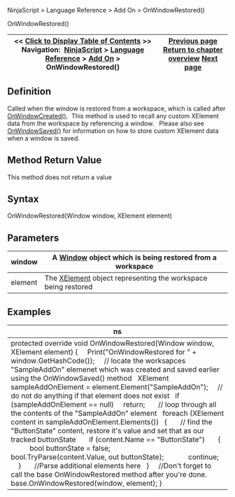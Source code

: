 ﻿
NinjaScript > Language Reference > Add On > OnWindowRestored()

OnWindowRestored()

| << [Click to Display Table of Contents](onwindowrestored.md) >> **Navigation:**     [NinjaScript](ninjascript-1.md) > [Language Reference](language_reference_wip-1.md) > [Add On](add_on-1.md) > OnWindowRestored() | [Previous page](onwindowdestroyed-1.md) [Return to chapter overview](add_on-1.md) [Next page](onwindowsaved-1.md) |
| --- | --- |
## Definition
Called when the window is restored from a workspace, which is called after [OnWindowCreated()](onwindowcreated-1.md).  This method is used to recall any custom XElement data from the workspace by referencing a window.   Please also see [OnWindowSaved()](onwindowsaved-1.md) for information on how to store custom XElement data when a window is saved.
## 
## Method Return Value
This method does not return a value
 
## Syntax
OnWindowRestored(Window window, XElement element)
 
## Parameters

| window | A [Window](https://msdn.microsoft.com/en-us/library/system.windows.window(v=vs.110).aspx) object which is being restored from a workspace |
| --- | --- |
| element | The [XElement](https://msdn.microsoft.com/en-us/library/system.xml.linq.xelement(v=vs.110).aspx) object representing the workspace being restored |
## 
## 
## Examples

| ns |
| --- |
| protected override void OnWindowRestored(Window window, XElement element) {       Print("OnWindowRestored for " + window.GetHashCode());       // locate the worksapces "SampleAddOn" elemenet which was created and saved earlier using the OnWindowSaved() method    XElement sampleAddOnElement = element.Element("SampleAddOn");      // do not do anything if that element does not exist    if (sampleAddOnElement == null)      return;        // loop through all the contents of the "SampleAddOn" element    foreach (XElement content in sampleAddOnElement.Elements())    {        // find the "ButtonState" content, restore it's value and set that as our tracked buttonState        if (content.Name == "ButtonState")        {            bool buttonState = false;            bool.TryParse(content.Value, out buttonState);              continue;        }        //Parse additional elements here    }      //Don't forget to call the base OnWindowRestored method after you're done.      base.OnWindowRestored(window, element); } |
